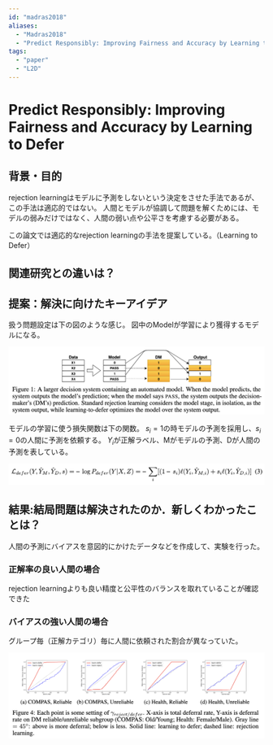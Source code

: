 ```yaml
---
id: "madras2018"
aliases:
  - "Madras2018"
  - "Predict Responsibly: Improving Fairness and Accuracy by Learning to Defer"
tags:
  - "paper"
  - "L2D"
---
```


# Predict Responsibly: Improving Fairness and Accuracy by Learning to Defer

## 背景・目的

rejection learningはモデルに予測をしないという決定をさせた手法であるが、この手法は適応的ではない。
人間とモデルが協調して問題を解くためには、モデルの弱みだけではなく、人間の弱い点や公平さを考慮する必要がある。

この論文では適応的なrejection learningの手法を提案している。（Learning to Defer）

## 関連研究との違いは？

## 提案：解決に向けたキーアイデア

扱う問題設定は下の図のような感じ。
図中のModelが学習により獲得するモデルになる。

![](./img/madras2018_method.png)

モデルの学習に使う損失関数は下の関数。
$s_i=1$の時モデルの予測を採用し、$s_i=0$の人間に予測を依頼する。
$Y_i$が正解ラベル、Mがモデルの予測、Dが人間の予測を表している。

![](./img/madras2018_loss.png)

## 結果:結局問題は解決されたのか．新しくわかったことは？

人間の予測にバイアスを意図的にかけたデータなどを作成して、実験を行った。

### 正解率の良い人間の場合

rejection learningよりも良い精度と公平性のバランスを取れていることが確認できた

### バイアスの強い人間の場合

グループ毎（正解カテゴリ）毎に人間に依頼された割合が異なっていた。

![](./img/madras2018_result1.png)


